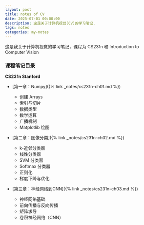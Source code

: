 ```yaml
---
layout: post
title: notes of CV
date: 2025-07-01 00:00:00
description: 这是关于计算机视觉(CV)的学习笔记.
tags: notes
categories: my-notes
---
```


这是我关于计算机视觉的学习笔记，课程为 CS231n 和 Introduction to Computer Vision

### 课程笔记目录

**CS231n Stanford**

- [第一章：Numpy]({% link _notes/cs231n-ch01.md %})

  - 创建 Arrays
  - 索引与切片
  - 数据类型
  - 数学运算
  - 广播机制
  - Matplotlib 绘图

- [第二章：图像分类]({% link _notes/cs231n-ch02.md %})

  - k-近邻分类器
  - 线性分类器
  - SVM 分类器
  - Softmax 分类器
  - 正则化
  - 梯度下降与优化

- [第三章：神经网络到CNN]({% link _notes/cs231n-ch03.md %})
  - 神经网络基础
  - 前向传播与反向传播
  - 矩阵求导
  - 卷积神经网络（CNN）
